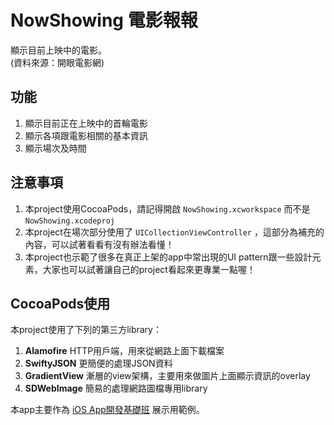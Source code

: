 # NowShowing 電影報報
顯示目前上映中的電影。  
(資料來源：開眼電影網)

## 功能
1. 顯示目前正在上映中的首輪電影
2. 顯示各項跟電影相關的基本資訊
3. 顯示場次及時間

## 注意事項
1. 本project使用CocoaPods，請記得開啟 `NowShowing.xcworkspace` 而不是 `NowShowing.xcodeproj`
2. 本project在場次部分使用了 `UICollectionViewController` ，這部分為補充的內容，可以試著看看有沒有辦法看懂！
3. 本project也示範了很多在真正上架的app中常出現的UI pattern跟一些設計元素，大家也可以試著讓自己的project看起來更專業一點喔！

## CocoaPods使用
本project使用了下列的第三方library：

1. __Alamofire__ HTTP用戶端，用來從網路上面下載檔案
2. __SwiftyJSON__ 更簡便的處理JSON資料
3. __GradientView__ 漸層的view架構，主要用來做圖片上面顯示資訊的overlay
4. __SDWebImage__ 簡易的處理網路圖檔專用library

本app主要作為 [iOS App開發基礎班](https://www.csie.ntu.edu.tw/train/?page=course_info.html&courseid=1548) 展示用範例。
